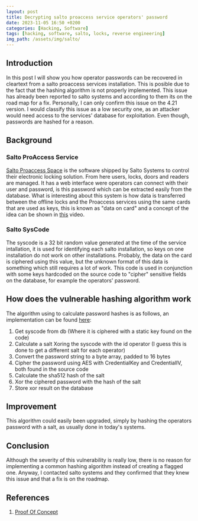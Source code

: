 ```yaml
---
layout: post
title: Decrypting salto proaccess service operators' password
date: 2023-11-05 16:50 +0200
categories: [Hacking, Software]
tags: [hacking, software, salto, locks, reverse engineering]
img_path: /assets/img/salto/
---
```

## Introduction
In this post I will show you how operator passwords can be recovered in cleartext from a salto proaccess services
installation. This is posible due to the fact that the hashing algorithm is not properly implemented.
This issue has already been reported to salto systems and according to them its on the road map for a fix.
Personally, I can only confirm this issue on the 4.21 version. I would classify this issue as a low security
one, as an attacker would need access to the services' database for exploitation. Even though, passwords are hashed for a 
reason.

## Background

### Salto ProAccess Service

<a href="https://saltosystems.com/es-es/soluciones/proaccess-space/" target="_blank">Salto Proaccess Space</a> is the software shipped by Salto Systems to control their electronic locking solution. 
From here users, locks, doors and readers are managed. It has a web interface were operators can connect with their user and password, is this password which can be extracted easily from the database. What is interesting about this system is 
how data is transferred  between the offline locks and the Proaccess services using the same cards that are used as keys, this is known as "data on card" and a concept of the idea can be shown in <a href="https://www.youtube.com/watch?v=FpFdnUe3rYQ" target="_blank">this</a> video. 

### Salto SysCode
The syscode is a 32 bit random value generated at the time of the service intallation, it is used for identifying each salto installation, so keys on one installation do not work on other installations. Probably, the data
on the card is ciphered using this value, but the unknown format of this data is something which still requires a lot of work. This code is used in conjunction with some keys hardcoded on the source code to "cipher" sensitive
fields on the database, for example the operators' password.

## How does the vulnerable hashing algorithm work
The algorithm using to calculate password hashes is as follows, an implementation can be found [here](https://github.com/vik0t0r/decode_operator_password_PoC.git):
1. Get syscode from db (Where it is ciphered with a static key found on the code)
2. Calculate a salt Xoring the syscode with the id operator (I guess this is done to get a different salt for each operator)
3. Convert the password string to a byte array, padded to 16 bytes
4. Cipher the password using AES with CredentialKey and CredentialIV, both found in the source code
5. Calculate the sha512 hash of the salt 
6. Xor the ciphered password with the hash of the salt
7. Store xor result on the database


## Improvement

This algorithm could easily been upgraded, simply by hashing the operators password with a salt, as usually done in today's systems.

## Conclusion

Although the severity of this vulnerability is really low, there is no reason for implementing a common hashing algorithm instead of creating a flagged one. Anyway, I contacted salto systems and they confirmed that they 
knew this issue and that a fix is on the roadmap.

## References
 1. [Proof Of Concept](https://github.com/vik0t0r/decode_operator_password_PoC.git)
